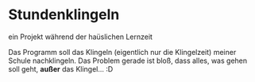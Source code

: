 # Stundenklingeln
ein Projekt während der haüslichen Lernzeit

Das Programm soll das Klingeln (eigentlich nur die Klingelzeit) meiner Schule nachklingeln. Das Problem gerade ist bloß, dass alles, was gehen soll geht, **außer** das Klingel...
:D
